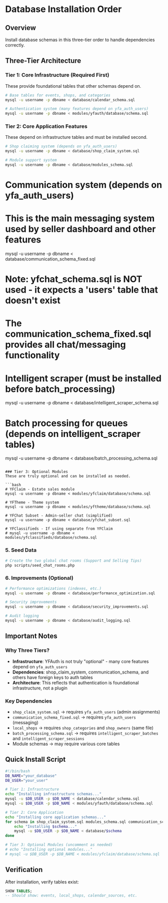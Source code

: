 # Database Installation Order

## Overview
Install database schemas in this three-tier order to handle dependencies correctly.

## Three-Tier Architecture

### Tier 1: Core Infrastructure (Required First)
These provide foundational tables that other schemas depend on.

```bash
# Base tables for events, shops, and categories
mysql -u username -p dbname < database/calendar_schema.sql

# Authentication system (many features depend on yfa_auth_users)
mysql -u username -p dbname < modules/yfauth/database/schema.sql
```

### Tier 2: Core Application Features
These depend on infrastructure tables and must be installed second.

```bash
# Shop claiming system (depends on yfa_auth_users)
mysql -u username -p dbname < database/shop_claim_system.sql

# Module support system
mysql -u username -p dbname < database/modules_schema.sql
```

# Communication system (depends on yfa_auth_users)
# This is the main messaging system used by seller dashboard and other features
mysql -u username -p dbname < database/communication_schema_fixed.sql

# Note: yfchat_schema.sql is NOT used - it expects a 'users' table that doesn't exist
# The communication_schema_fixed.sql provides all chat/messaging functionality

# Intelligent scraper (must be installed before batch_processing)
mysql -u username -p dbname < database/intelligent_scraper_schema.sql

# Batch processing for queues (depends on intelligent_scraper tables)
mysql -u username -p dbname < database/batch_processing_schema.sql
```

### Tier 3: Optional Modules
These are truly optional and can be installed as needed.

```bash
# YFClaim - Estate sales module  
mysql -u username -p dbname < modules/yfclaim/database/schema.sql

# YFTheme - Theme system
mysql -u username -p dbname < modules/yftheme/database/schema.sql

# YFChat Subset - Admin-seller chat (simplified)
mysql -u username -p dbname < database/yfchat_subset.sql

# YFClassifieds - If using separate from YFClaim
# mysql -u username -p dbname < modules/yfclassifieds/database/schema.sql
```

### 5. Seed Data
```bash
# Create the two global chat rooms (Support and Selling Tips)
php scripts/seed_chat_rooms.php
```

### 6. Improvements (Optional)
```bash
# Performance optimizations (indexes, etc.)
mysql -u username -p dbname < database/performance_optimization.sql

# Security improvements
mysql -u username -p dbname < database/security_improvements.sql

# Audit logging
mysql -u username -p dbname < database/audit_logging.sql
```

## Important Notes

### Why Three Tiers?
- **Infrastructure**: YFAuth is not truly "optional" - many core features depend on `yfa_auth_users`
- **Dependencies**: shop_claim_system, communication_schema, and others have foreign keys to auth tables
- **Architecture**: This reflects that authentication is foundational infrastructure, not a plugin

### Key Dependencies
- `shop_claim_system.sql` → requires `yfa_auth_users` (admin assignments)
- `communication_schema_fixed.sql` → requires `yfa_auth_users` (messaging)
- `local_shops` → requires `shop_categories` and `shop_owners` (same file)
- `batch_processing_schema.sql` → requires `intelligent_scraper_batches` and `intelligent_scraper_sessions`
- Module schemas → may require various core tables

## Quick Install Script
```bash
#!/bin/bash
DB_NAME="your_database"
DB_USER="your_user"

# Tier 1: Infrastructure
echo "Installing infrastructure schemas..."
mysql -u $DB_USER -p $DB_NAME < database/calendar_schema.sql
mysql -u $DB_USER -p $DB_NAME < modules/yfauth/database/schema.sql

# Tier 2: Core Application
echo "Installing core application schemas..."
for schema in shop_claim_system.sql modules_schema.sql communication_schema_fixed.sql intelligent_scraper_schema.sql batch_processing_schema.sql; do
    echo "Installing $schema..."
    mysql -u $DB_USER -p $DB_NAME < database/$schema
done

# Tier 3: Optional Modules (uncomment as needed)
# echo "Installing optional modules..."
# mysql -u $DB_USER -p $DB_NAME < modules/yfclaim/database/schema.sql
```

## Verification
After installation, verify tables exist:
```sql
SHOW TABLES;
-- Should show: events, local_shops, calendar_sources, etc.
```